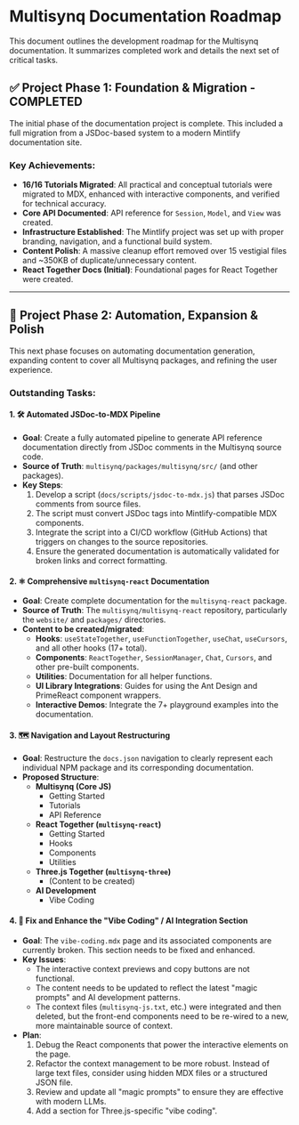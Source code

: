 # Multisynq Documentation Roadmap

This document outlines the development roadmap for the Multisynq documentation. It summarizes completed work and details the next set of critical tasks.

## ✅ **Project Phase 1: Foundation & Migration - COMPLETED**

The initial phase of the documentation project is complete. This included a full migration from a JSDoc-based system to a modern Mintlify documentation site.

### **Key Achievements:**
-   **16/16 Tutorials Migrated**: All practical and conceptual tutorials were migrated to MDX, enhanced with interactive components, and verified for technical accuracy.
-   **Core API Documented**: API reference for `Session`, `Model`, and `View` was created.
-   **Infrastructure Established**: The Mintlify project was set up with proper branding, navigation, and a functional build system.
-   **Content Polish**: A massive cleanup effort removed over 15 vestigial files and ~350KB of duplicate/unnecessary content.
-   **React Together Docs (Initial)**: Foundational pages for React Together were created.

---

## 🚀 **Project Phase 2: Automation, Expansion & Polish**

This next phase focuses on automating documentation generation, expanding content to cover all Multisynq packages, and refining the user experience.

### **Outstanding Tasks:**

#### **1. 🛠️ Automated JSDoc-to-MDX Pipeline**

-   **Goal**: Create a fully automated pipeline to generate API reference documentation directly from JSDoc comments in the Multisynq source code.
-   **Source of Truth**: `multisynq/packages/multisynq/src/` (and other packages).
-   **Key Steps**:
    1.  Develop a script (`docs/scripts/jsdoc-to-mdx.js`) that parses JSDoc comments from source files.
    2.  The script must convert JSDoc tags into Mintlify-compatible MDX components.
    3.  Integrate the script into a CI/CD workflow (GitHub Actions) that triggers on changes to the source repositories.
    4.  Ensure the generated documentation is automatically validated for broken links and correct formatting.

#### **2. ⚛️ Comprehensive `multisynq-react` Documentation**

-   **Goal**: Create complete documentation for the `multisynq-react` package.
-   **Source of Truth**: The `multisynq/multisynq-react` repository, particularly the `website/` and `packages/` directories.
-   **Content to be created/migrated**:
    -   **Hooks**: `useStateTogether`, `useFunctionTogether`, `useChat`, `useCursors`, and all other hooks (17+ total).
    -   **Components**: `ReactTogether`, `SessionManager`, `Chat`, `Cursors`, and other pre-built components.
    -   **Utilities**: Documentation for all helper functions.
    -   **UI Library Integrations**: Guides for using the Ant Design and PrimeReact component wrappers.
    -   **Interactive Demos**: Integrate the 7+ playground examples into the documentation.

#### **3. 🗺️ Navigation and Layout Restructuring**

-   **Goal**: Restructure the `docs.json` navigation to clearly represent each individual NPM package and its corresponding documentation.
-   **Proposed Structure**:
    -   **Multisynq (Core JS)**
        -   Getting Started
        -   Tutorials
        -   API Reference
    -   **React Together (`multisynq-react`)**
        -   Getting Started
        -   Hooks
        -   Components
        -   Utilities
    -   **Three.js Together (`multisynq-three`)**
        -   (Content to be created)
    -   **AI Development**
        -   Vibe Coding

#### **4. 🤖 Fix and Enhance the "Vibe Coding" / AI Integration Section**

-   **Goal**: The `vibe-coding.mdx` page and its associated components are currently broken. This section needs to be fixed and enhanced.
-   **Key Issues**:
    -   The interactive context previews and copy buttons are not functional.
    -   The content needs to be updated to reflect the latest "magic prompts" and AI development patterns.
    -   The context files (`multisynq-js.txt`, etc.) were integrated and then deleted, but the front-end components need to be re-wired to a new, more maintainable source of context.
-   **Plan**:
    1.  Debug the React components that power the interactive elements on the page.
    2.  Refactor the context management to be more robust. Instead of large text files, consider using hidden MDX files or a structured JSON file.
    3.  Review and update all "magic prompts" to ensure they are effective with modern LLMs.
    4.  Add a section for Three.js-specific "vibe coding". 